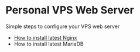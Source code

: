 # Personal VPS Web Server
Simple steps to configure your VPS web server 

* [How to install latest Nginx](https://github.com/markxxv/webserver/blob/main/nginx.md)
* How to install latest MariaDB
